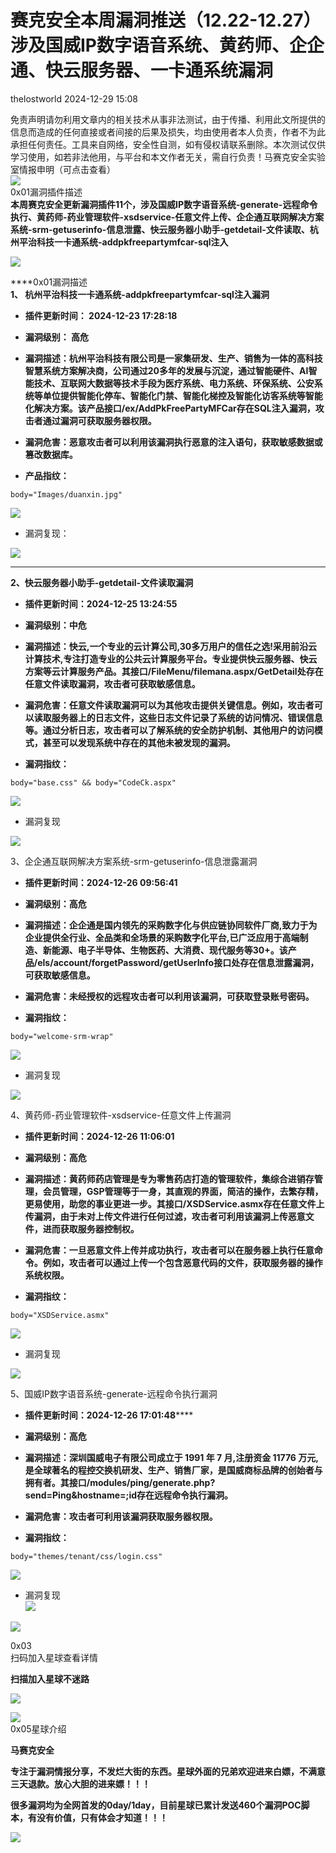 #  赛克安全本周漏洞推送（12.22-12.27）涉及国威IP数字语音系统、黄药师、企企通、快云服务器、一卡通系统漏洞   
 thelostworld   2024-12-29 15:08  
  
免责声明请勿利用文章内的相关技术从事非法测试，由于传播、利用此文所提供的信息而造成的任何直接或者间接的后果及损失，均由使用者本人负责，作者不为此承担任何责任。工具来自网络，安全性自测，如有侵权请联系删除。本次测试仅供学习使用，如若非法他用，与平台和本文作者无关，需自行负责！马赛克安全实验室情报申明（可点击查看）  
![](https://mmbiz.qpic.cn/mmbiz_png/wibiaOls7McRicPjtibQUDC6OnlQyWCzfd68f5ycicia6CCgOhrqkvHfLj5ajt2SKLnWoZSh219zUS3eTcERBwhxu9Dg/640?wx_fmt=other&from=appmsg&wxfrom=5&wx_lazy=1&wx_co=1&tp=webp "")  
0x01漏洞插件描述  
**本周赛克安全更新漏洞插件11个，涉及国威IP数字语音系统-generate-远程命令执行、黄药师-药业管理软件-xsdservice-任意文件上传、企企通互联网解决方案系统-srm-getuserinfo-信息泄露、快云服务器小助手-getdetail-文件读取、杭州平治科技一卡通系统-addpkfreepartymfcar-sql注入**  
  
![](https://mmbiz.qpic.cn/mmbiz_png/wibiaOls7McR8icnIIfVMdXllzEF4ZOyx5Zt1nYgRmThAL3O6IBNf0fibJhSBdzIgugbzBuWqqXaD19AkOWtyyjvkA/640?wx_fmt=png&from=appmsg "")  
  
****0x01漏洞描述  
**1、 杭州平治科技一卡通系统-addpkfreepartymfcar-sql注入漏洞**  
- **插件更新时间： 2024-12-23 17:28:18**  
  
- **漏洞级别： 高危**  
  
- **漏洞描述：杭州平治科技有限公司是一家集研发、生产、销售为一体的高科技智慧系统方案解决商，公司通过20多年的发展与沉淀，通过智能硬件、AI智能技术、互联网大数据等技术手段为医疗系统、电力系统、环保系统、公安系统等单位提供智能化停车、智能化门禁、智能化梯控及智能化访客系统等智能化解决方案。该产品接口/ex/AddPkFreePartyMFCar存在SQL注入漏洞，攻击者通过漏洞可获取服务器权限。**  
  
- **漏洞危害：恶意攻击者可以利用该漏洞执行恶意的注入语句，获取敏感数据或篡改数据库。**  
  
- **产品指纹：**  
  
```
body="Images/duanxin.jpg"
```  
  
  
![](https://mmbiz.qpic.cn/mmbiz_png/wibiaOls7McR8icnIIfVMdXllzEF4ZOyx5ZKjXVmthwhhrY8O9ibyZwQYnrjBSz7ibkyKYAsVibicWIbSV0ysk3cvWfCw/640?wx_fmt=png&from=appmsg "")  
- 漏洞复现：  
  
![](https://mmbiz.qpic.cn/mmbiz_png/wibiaOls7McR9twxIZTs7WCPaaDB5uib65cpMYrvoPY5I37TLOKL8laXQ4jJoE3OwNmnibT9qia1nYl5IhSdic0bZlzw/640?wx_fmt=png&from=appmsg "")  
  
****  
**2、快云服务器小助手-getdetail-文件读取漏洞**  
- **插件更新时间：2024-12-25 13:24:55**  
  
- **漏洞级别：中危**  
  
- **漏洞描述：快云,一个专业的云计算公司,30多万用户的信任之选!采用前沿云计算技术,专注打造专业的公共云计算服务平台。专业提供快云服务器、快云方案等云计算服务产品。其接口/FileMenu/filemana.aspx/GetDetail处存在任意文件读取漏洞，攻击者可获取敏感信息。**  
  
- **漏洞危害：任意文件读取漏洞可以为其他攻击提供关键信息。例如，攻击者可以读取服务器上的日志文件，这些日志文件记录了系统的访问情况、错误信息等。通过分析日志，攻击者可以了解系统的安全防护机制、其他用户的访问模式，甚至可以发现系统中存在的其他未被发现的漏洞。**  
  
- **漏洞指纹：**  
  
```
body="base.css" && body="CodeCk.aspx"
```  
  
![](https://mmbiz.qpic.cn/mmbiz_png/wibiaOls7McR8icnIIfVMdXllzEF4ZOyx5ZpLhverNr1SHMUr6ibuVvvElIFXdNz8xNy4ER9o5HXsDqlI4SV0ickrlg/640?wx_fmt=png&from=appmsg "")  
- 漏洞复现  
  
![](https://mmbiz.qpic.cn/mmbiz_png/wibiaOls7McR8icnIIfVMdXllzEF4ZOyx5ZXkZzczHuPu9BYcMXqqOwSeJnHNfyuEY34c7vRrAO0ZGBibGr2jhuqlA/640?wx_fmt=png&from=appmsg "")  
  
  
3、企企通互联网解决方案系统-srm-getuserinfo-信息泄露漏洞  
- **插件更新时间：2024-12-26 09:56:41**  
  
- **漏洞级别：高危**  
  
- **漏洞描述：企企通是国内领先的采购数字化与供应链协同软件厂商,致力于为企业提供全行业、全品类和全场景的采购数字化平台,已广泛应用于高端制造、新能源、电子半导体、生物医药、大消费、现代服务等30+。该产品/els/account/forgetPassword/getUserInfo接口处存在信息泄露漏洞，可获取敏感信息。**  
  
- **漏洞危害：未经授权的远程攻击者可以利用该漏洞，可获取登录账号密码。**  
  
- **漏洞指纹：**  
  
```
body="welcome-srm-wrap"
```  
  
![](https://mmbiz.qpic.cn/mmbiz_png/wibiaOls7McR8icnIIfVMdXllzEF4ZOyx5ZibYXn5HOGAnJJcrylgxPWvgZ3Dia9nVibPbxSpqlWGMT3kIickleHt6icXA/640?wx_fmt=png&from=appmsg "")  
- 漏洞复现  
  
![](https://mmbiz.qpic.cn/mmbiz_png/wibiaOls7McR9twxIZTs7WCPaaDB5uib65cp4T7K5euLGWRLDbJs2H26g2w7NEGvWR6ibzJSQuvGicdqxIH5tpu7Wlw/640?wx_fmt=png&from=appmsg "")  
  
  
4、黄药师-药业管理软件-xsdservice-任意文件上传漏洞  
- **插件更新时间：2024-12-26 11:06:01**  
  
- **漏洞级别：高危**  
  
- **漏洞描述：黄药师药店管理是专为零售药店打造的管理软件，集综合进销存管理，会员管理，GSP管理等于一身，其直观的界面，简洁的操作，去繁存精，更易使用，助您的事业更进一步。其接口/XSDService.asmx存在任意文件上传漏洞，由于未对上传文件进行任何过滤，攻击者可利用该漏洞上传恶意文件，进而获取服务器控制权。**  
  
- **漏洞危害：一旦恶意文件上传并成功执行，攻击者可以在服务器上执行任意命令。例如，攻击者可以通过上传一个包含恶意代码的文件，获取服务器的操作系统权限。**  
  
- **漏洞指纹：**  
  
```
body="XSDService.asmx"
```  
  
![](https://mmbiz.qpic.cn/mmbiz_png/wibiaOls7McR8icnIIfVMdXllzEF4ZOyx5ZUIeAZECmAdd0K7ELqMLBdwpuKRXNXrJDia0cb3iaviaNtIZibdto5lLLzQ/640?wx_fmt=png&from=appmsg "")  
- 漏洞复现  
  
![](https://mmbiz.qpic.cn/mmbiz_png/wibiaOls7McR8icnIIfVMdXllzEF4ZOyx5Zsp5lcicaupJeY2G3EuRuWhxjH67fUQMkl7M9TddH0bycvUXhRppYFlg/640?wx_fmt=png&from=appmsg "")  
  
  
5、国威IP数字语音系统-generate-远程命令执行漏洞  
- **插件更新时间：2024-12-26 17:01:48******  
  
- **漏洞级别：高危**  
  
- **漏洞描述：深圳国威电子有限公司成立于 1991 年 7 月,注册资金 11776 万元,是全球著名的程控交换机研发、生产、销售厂家，是国威商标品牌的创始者与拥有者。其接口/modules/ping/generate.php?send=Ping&hostname=;id存在远程命令执行漏洞。**  
  
- **漏洞危害：攻击者可利用该漏洞获取服务器权限。**  
  
- **漏洞指纹：**  
  
```
body="themes/tenant/css/login.css"
```  
  
![](https://mmbiz.qpic.cn/mmbiz_png/wibiaOls7McR8icnIIfVMdXllzEF4ZOyx5Z8BAibWfgjLwBIFHwibJGJSPdnSx1clplDvrvZn4DTZRKiaotIwkvBsmOg/640?wx_fmt=png&from=appmsg "")  
  
- 漏洞复现  
![](https://mmbiz.qpic.cn/mmbiz_png/wibiaOls7McR9twxIZTs7WCPaaDB5uib65c5ee0aN5Jy6oIYWic75fqLian5ZETovhWibZPvQZ5T2PKsJ5IHeJkxZCiaA/640?wx_fmt=png&from=appmsg "")  
  
  
![](https://mmbiz.qpic.cn/mmbiz_jpg/wibiaOls7McRibbKQ6N7ic8706V4vrP21xeU5dicLPKrZl9SIRIjQhBRVSqcYpcCuWiaicZAoKMKxKex8ZQqiaU80VkyxQ/640?wx_fmt=other&wxfrom=5&wx_lazy=1&wx_co=1&tp=webp "")  
  
  
0x03  
扫码加入星球查看详情  
  
**扫描加入星球不迷路**  
  
![](https://mmbiz.qpic.cn/mmbiz_png/wibiaOls7McRibMUiczLZevyribRn1qUpneDyfgJROGIibTVTjgVeErEr7icQzaVX1hBUfB2c4e2lUHP7EhUia0pvKe7Lg/640?wx_fmt=other&from=appmsg&wxfrom=5&wx_lazy=1&wx_co=1&tp=webp "")  
  
![](https://mmbiz.qpic.cn/mmbiz_png/wibiaOls7McRicPjtibQUDC6OnlQyWCzfd68iabQ9Vb5JGMNXqnzJTc28tomdyWugPkbLp6Kgc9tECG2XXPMTiafwTAw/640?wx_fmt=other&from=appmsg&wxfrom=5&wx_lazy=1&wx_co=1&tp=webp "")  
0x05星球介绍  
  
**马赛克安全**  
  
**专注于漏洞情报分享，不发烂大街的东西。星球外面的兄弟欢迎进来白嫖，不满意三天退款。放心大胆的进来嫖！！！**  
  
**很多漏洞均为全网首发的0day/1day，目前星球已累计发送460个漏洞POC脚本，有没有价值，只有体会才知道！！！**  
  
  
![](https://mmbiz.qpic.cn/mmbiz_png/wibiaOls7McR9nTo7Az8LicJlNoGOPhaDBJjohAYibwup7U8nEBsQ2ibSSHic2fFrL8lDj7DEoQdvN3OO98R2kvhE7tw/640?wx_fmt=png&from=appmsg "")  
  
  
  
  
  
  
  
  
  
  
  
